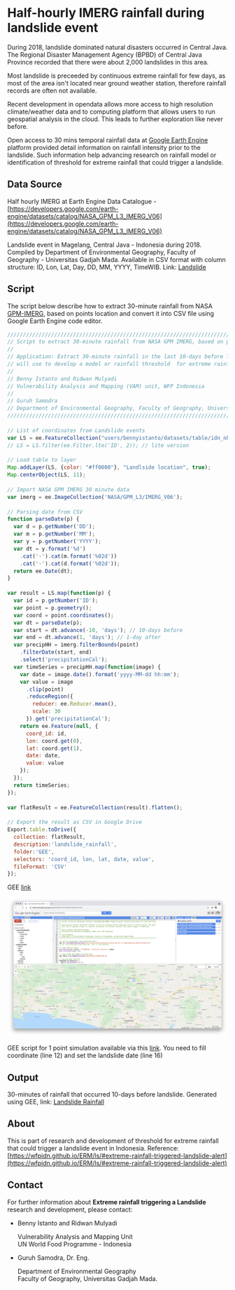 # Half-hourly IMERG rainfall during landslide event

During 2018, landslide dominated natural disasters occurred in Central Java. The Regional Disaster Management Agency (BPBD) of Central Java Province recorded that there were about 2,000 landslides in this area.

Most landslide is preceeded by continuous extreme rainfall for few days, as most of the area isn't located near ground weather station, therefore rainfall records are often not available.

Recent development in opendata allows more access to high resolution climate/weather data and to computing platform that allows users to run geospatial analysis in the cloud. This leads to further exploration like never before.

Open access to 30 mins temporal rainfall data at [Google Earth Engine](https://earthengine.google.com/) platform provided detail information on rainfall intensity prior to the landslide. Such information help advancing research on rainfall model or identification of threshold for extreme rainfall that could trigger a landslide.


## Data Source

Half hourly IMERG at Earth Engine Data Catalogue - [https://developers.google.com/earth-engine/datasets/catalog/NASA_GPM_L3_IMERG_V06](https://developers.google.com/earth-engine/datasets/catalog/NASA_GPM_L3_IMERG_V06)

Landslide event in Magelang, Central Java - Indonesia during 2018. Compiled by Department of Environmental Geography, Faculty of Geography - Universitas Gadjah Mada. Available in CSV format with column structure: ID, Lon, Lat, Day, DD, MM, YYYY, TimeWIB. Link: [Landslide](./data/idn_nhr_ls_3308_magelang_2018_p_example.csv)


## Script

The script below describe how to extract 30-minute rainfall from NASA [GPM-IMERG](https://gpm.nasa.gov/GPM), based on points location and convert it into CSV file using Google Earth Engine code editor.

``` js
//////////////////////////////////////////////////////////////////////////////////////////////////////////////////
// Script to extract 30-minute rainfall from NASA GPM IMERG, based on points location and convert it into CSV file. 
//
// Application: Extract 30-minute rainfall in the last 10-days before landslide occurs in certain point. The data
// will use to develop a model or rainfall threshold  for extreme rainfall that could trigger a landslide.
//
// Benny Istanto and Ridwan Mulyadi
// Vulnerability Analysis and Mapping (VAM) unit, WFP Indonesia
// 
// Guruh Samodra
// Department of Environmental Geography, Faculty of Geography, Universitas Gadjah Mada. 
//////////////////////////////////////////////////////////////////////////////////////////////////////////////////

// List of coordinates from Landslide events
var LS = ee.FeatureCollection("users/bennyistanto/datasets/table/idn_nhr_ls_3308_magelang_2018_p_example");
// LS = LS.filter(ee.Filter.lte('ID', 2)); // lite version

// Load table to layer
Map.addLayer(LS, {color: "#ff0000"}, "Landlside location", true);
Map.centerObject(LS, 11);

// Import NASA GPM IMERG 30 minute data 
var imerg = ee.ImageCollection('NASA/GPM_L3/IMERG_V06');

// Parsing date from CSV
function parseDate(p) {
  var d = p.getNumber('DD');
  var m = p.getNumber('MM');
  var y = p.getNumber('YYYY');
  var dt = y.format('%d')
    .cat('-').cat(m.format('%02d'))
    .cat('-').cat(d.format('%02d'));
  return ee.Date(dt);
}

var result = LS.map(function(p) {
  var id = p.getNumber('ID');
  var point = p.geometry();
  var coord = point.coordinates();
  var dt = parseDate(p);
  var start = dt.advance(-10, 'days'); // 10-days before
  var end = dt.advance(1, 'days'); // 1-day after
  var precipHH = imerg.filterBounds(point)
    .filterDate(start, end)
    .select('precipitationCal');
  var timeSeries = precipHH.map(function(image) {
    var date = image.date().format('yyyy-MM-dd hh:mm');
    var value = image
      .clip(point)
      .reduceRegion({
        reducer: ee.Reducer.mean(),
        scale: 30
      }).get('precipitationCal'); 
    return ee.Feature(null, { 
      coord_id: id, 
      lon: coord.get(0), 
      lat: coord.get(1),
      date: date, 
      value: value
    });
  });
  return timeSeries;
});

var flatResult = ee.FeatureCollection(result).flatten();

// Export the result as CSV in Google Drive
Export.table.toDrive({
  collection: flatResult,
  description:'landslide_rainfall',
  folder:'GEE',
  selectors: 'coord_id, lon, lat, date, value', 
  fileFormat: 'CSV'
});
```

GEE [link](https://code.earthengine.google.com/b7ccc8291d23770301e96a22bd1be2c8)

![GEE](./img/landslide_rainfall_gee.png)

GEE script for 1 point simulation available via this [link](https://code.earthengine.google.com/47dede746d68d7d1a603d49540aa4805). You need to fill coordinate (line 12) and set the landslide date (line 16)


## Output

30-minutes of rainfall that occurred 10-days before landslide. Generated using GEE, link: [Landslide Rainfall](./data/landslide_rainfall.csv)


## About

This is part of research and development of threshold for extreme rainfall that could trigger a landslide event in Indonesia. Reference: [https://wfpidn.github.io/ERM/ls/#extreme-rainfall-triggered-landslide-alert](https://wfpidn.github.io/ERM/ls/#extreme-rainfall-triggered-landslide-alert)


## Contact

For further information about **Extreme rainfall triggering a Landslide** research and development, please contact:

- Benny Istanto and Ridwan Mulyadi
	
	Vulnerability Analysis and Mapping Unit<br>
	UN World Food Programme - Indonesia

- Guruh Samodra, Dr. Eng.

	Department of Environmental Geography<br>
	Faculty of Geography, Universitas Gadjah Mada.

